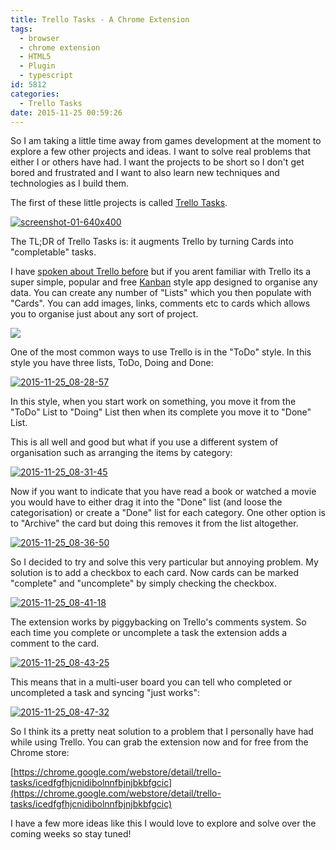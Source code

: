 ```yaml
---
title: Trello Tasks - A Chrome Extension
tags:
  - browser
  - chrome extension
  - HTML5
  - Plugin
  - typescript
id: 5812
categories:
  - Trello Tasks
date: 2015-11-25 00:59:26
---
```


So I am taking a little time away from games development at the moment to explore a few other projects and ideas. I want to solve real problems that either I or others have had. I want the projects to be short so I don't get bored and frustrated and I want to also learn new techniques and technologies as I build them.

The first of these little projects is called [Trello Tasks](https://chrome.google.com/webstore/detail/trello-tasks/icedfgfhjcnidibolnnfbjnjbkbfgcic).

[![screenshot-01-640x400](https://www.mikecann.co.uk/wp-content/uploads/2015/11/screenshot-01-640x400.png)](https://www.mikecann.co.uk/wp-content/uploads/2015/11/screenshot-01-640x400.png)

The TL;DR of Trello Tasks is: it augments Trello by turning Cards into "completable" tasks.

I have [spoken about Trello before](https://www.mikecann.co.uk/misc/indie-game-project-management-with-trello/) but if you arent familiar with Trello its a super simple, popular and free [Kanban](https://en.wikipedia.org/wiki/Kanban) style app designed to organise any data. You can create any number of "Lists" which you then populate with "Cards". You can add images, links, comments etc to cards which allows you to organise just about any sort of project.

![](https://www.mikecann.co.uk/wp-content/uploads/2014/09/drag-drop-trello.gif)

One of the most common ways to use Trello is in the "ToDo" style. In this style you have three lists, ToDo, Doing and Done:

[![2015-11-25_08-28-57](https://www.mikecann.co.uk/wp-content/uploads/2015/11/2015-11-25_08-28-57.png)](https://www.mikecann.co.uk/wp-content/uploads/2015/11/2015-11-25_08-28-57.png)

In this style, when you start work on something, you move it from the "ToDo" List to "Doing" List then when its complete you move it to "Done" List. 

This is all well and good but what if you use a different system of organisation such as arranging the items by category:

[![2015-11-25_08-31-45](https://www.mikecann.co.uk/wp-content/uploads/2015/11/2015-11-25_08-31-45.png)](https://www.mikecann.co.uk/wp-content/uploads/2015/11/2015-11-25_08-31-45.png)

Now if you want to indicate that you have read a book or watched a movie you would have to either drag it into the "Done" list (and loose the categorisation) or create a "Done" list for each category. One other option is to "Archive" the card but doing this removes it from the list altogether.

[![2015-11-25_08-36-50](https://www.mikecann.co.uk/wp-content/uploads/2015/11/2015-11-25_08-36-50.gif)](https://www.mikecann.co.uk/wp-content/uploads/2015/11/2015-11-25_08-36-50.gif)

So I decided to try and solve this very particular but annoying problem. My solution is to add a checkbox to each card. Now cards can be marked "complete" and "uncomplete" by simply checking the checkbox.

[![2015-11-25_08-41-18](https://www.mikecann.co.uk/wp-content/uploads/2015/11/2015-11-25_08-41-18.png)](https://www.mikecann.co.uk/wp-content/uploads/2015/11/2015-11-25_08-41-18.png)

The extension works by piggybacking on Trello's comments system. So each time you complete or uncomplete a task the extension adds a comment to the card.

[![2015-11-25_08-43-25](https://www.mikecann.co.uk/wp-content/uploads/2015/11/2015-11-25_08-43-25.png)](https://www.mikecann.co.uk/wp-content/uploads/2015/11/2015-11-25_08-43-25.png)

This means that in a multi-user board you can tell who completed or uncompleted a task and syncing "just works":

[![2015-11-25_08-47-32](https://www.mikecann.co.uk/wp-content/uploads/2015/11/2015-11-25_08-47-32.gif)](https://www.mikecann.co.uk/wp-content/uploads/2015/11/2015-11-25_08-47-32.gif)

So I think its a pretty neat solution to a problem that I personally have had while using Trello. You can grab the extension now and for free from the Chrome store:

[https://chrome.google.com/webstore/detail/trello-tasks/icedfgfhjcnidibolnnfbjnjbkbfgcic](https://chrome.google.com/webstore/detail/trello-tasks/icedfgfhjcnidibolnnfbjnjbkbfgcic)

I have a few more ideas like this I would love to explore and solve over the coming weeks so stay tuned!